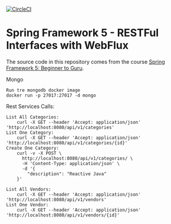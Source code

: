 [![CircleCI](https://circleci.com/gh/viktorcardona/spring5-webflux-rest.svg?style=svg)](https://circleci.com/gh/viktorcardona/spring5-webflux-rest)

# Spring Framework 5 - RESTFul Interfaces with WebFlux

The source code in this repository comes from the course [Spring Framework 5: Beginner to Guru](https://www.udemy.com/spring-framework-5-beginner-to-guru/?couponCode=GITWEBFLUXREST).


Mongo

    Run tre mongodb docker image
    docker run -p 27017:27017 -d mongo

Rest Services Calls:

    List All Categories:
        curl -X GET --header 'Accept: application/json' 'http://localhost:8080/api/v1/categories'
    List One Category:
        curl -X GET --header 'Accept: application/json' 'http://localhost:8080/api/v1/categories/{id}'
    Create One Category:
        curl -v -X POST \
          http://localhost:8080/api/v1/categories/ \
          -H 'Content-Type: application/json' \
          -d '{
        	"description": "Reactive Java"
        }'
    
    List All Vendors:
        curl -X GET --header 'Accept: application/json' 'http://localhost:8080/api/v1/vendors'
    List One Vendor:
        curl -X GET --header 'Accept: application/json' 'http://localhost:8080/api/v1/vendors/{id}'
        
    